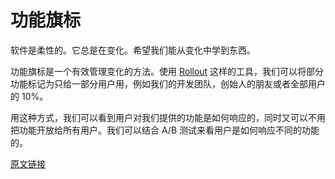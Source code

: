 # 功能旗标

软件是柔性的。它总是在变化。希望我们能从变化中学到东西。

功能旗标是一个有效管理变化的方法。使用 [Rollout](https://github.com/FetLife/rollout) 这样的工具，我们可以将部分功能标记为只给一部分用户用，例如我们的开发团队，创始人的朋友或者全部用户的 10%。

用这种方式，我们可以看到用户对我们提供的功能是如何响应的，同时又可以不用把功能开放给所有用户。我们可以结合 A/B 测试来看用户是如何响应不同的功能的。

[原文链接](https://thoughtbot.com/playbook/measuring/feature-flags)

